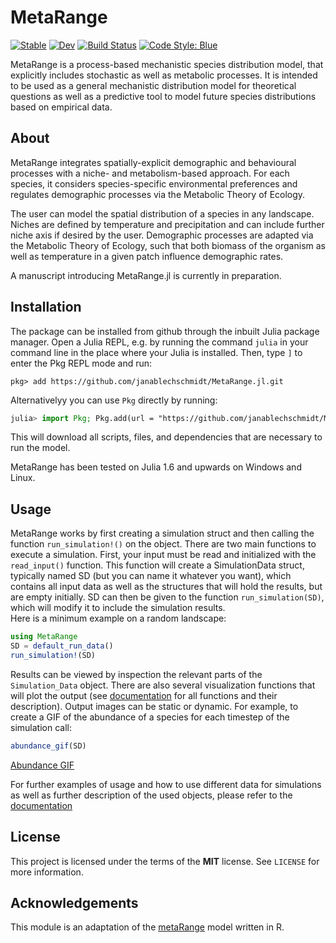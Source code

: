 # MetaRange

[![Stable](https://img.shields.io/badge/docs-stable-blue.svg)](https://janablechschmidt.github.io/MetaRange.jl/stable/)
[![Dev](https://img.shields.io/badge/docs-dev-blue.svg)](https://janablechschmidt.github.io/MetaRange.jl/dev/)
[![Build Status](https://github.com/janablechschmidt/MetaRange.jl/actions/workflows/CI.yml/badge.svg?branch=main)](https://github.com/janablechschmidt/MetaRange.jl/actions/workflows/CI.yml?query=branch%3Amain)
[![Code Style: Blue](https://img.shields.io/badge/code%20style-blue-4495d1.svg)](https://github.com/invenia/BlueStyle)

MetaRange is a process-based mechanistic species distribution model, that explicitly includes stochastic
as well as metabolic processes. It is intended to be used as a general mechanistic distribution model for
theoretical questions as well as a predictive tool to model future species distributions based on empirical data.

## About

MetaRange integrates spatially-explicit demographic and behavioural processes with a niche- and metabolism-based approach. For each species, it considers species-specific environmental preferences and regulates demographic processes via the Metabolic Theory of Ecology.

The user can model the spatial distribution of a species in any landscape. Niches are defined by temperature and precipitation and can include further niche axis if desired by the user. Demographic processes are adapted via the Metabolic Theory of Ecology, such that both biomass of the organism as well as temperature in a given patch influence demographic rates.

A manuscript introducing MetaRange.jl is currently in preparation.

## Installation

The package can be installed from github through the inbuilt Julia package manager. Open a Julia REPL, e.g. by running the command `julia` in your command line in the place where your Julia is installed. Then, type `]` to enter the Pkg REPL mode and run:

```text
pkg> add https://github.com/janablechschmidt/MetaRange.jl.git
```

Alternativelyy you can use `Pkg` directly by running:

```julia
julia> import Pkg; Pkg.add(url = "https://github.com/janablechschmidt/MetaRange.jl.git")
```

This will download all scripts, files, and dependencies that are necessary to run the model.

MetaRange has been tested on Julia 1.6 and upwards on Windows and Linux.

## Usage

MetaRange works by first creating a simulation struct and then calling the function `run_simulation!()` on the object. There are two main functions to execute a simulation. First, your input must be read and initialized with the `read_input()` function. This function will create a SimulationData struct, typically named SD (but you can name it whatever you want), which contains all input data as well as the structures that will hold the results, but are empty initially. SD can then be given to the function `run_simulation(SD)`, which will modify it to include the simulation results.  
Here is a minimum example on a random landscape:

```julia
using MetaRange
SD = default_run_data()
run_simulation!(SD)
```

Results can be viewed by inspection the relevant parts of the `Simulation_Data` object. There are also several visualization functions that will plot the output (see [documentation](https://janablechschmidt.github.io/MetaRange.jl/dev/) for all functions and their description). Output images can be static or dynamic. For example, to create a GIF of the abundance of a species for each timestep of the simulation call:

```julia
abundance_gif(SD)
```
[Abundance GIF](https://github.com/janablechschmidt/MetaRange.jl/blob/visualization/examples/Abundances.gif)


For further examples of usage and how to use different data for simulations as well as further description of the used objects, please refer to the [documentation](https://janablechschmidt.github.io/MetaRange.jl/dev/)

## License

This project is licensed under the terms of the **MIT** license. See `LICENSE` for more information.

## Acknowledgements

This module is an adaptation of the [metaRange](https://srfall.github.io/metaRange) model written in R.  
